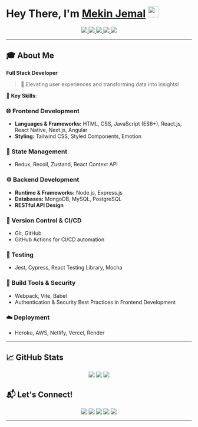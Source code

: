 # Hey There, I'm [Mekin Jemal](https://www.linkedin.com/in/mekin-jemal-7933b42a3/) <img src="https://github.com/TheDudeThatCode/TheDudeThatCode/blob/master/Assets/Hi.gif" width="30px" style="margin-bottom: -5px; animation: wave 2s infinite;">

<p align="center">
  <a href="https://www.linkedin.com/in/mekin-jemal-7933b42a3/">
    <img src="https://img.shields.io/badge/LinkedIn-0077B5?style=for-the-badge&logo=linkedin&logoColor=white" /> 
  </a> 
  <a href="mailto:mekinjemal999@gmail.com">
    <img src="https://img.shields.io/badge/Gmail-D14836?style=for-the-badge&logo=gmail&logoColor=white" />
  </a>
  <a href="https://twitter.com/mekinjemal_seth">
    <img src="https://img.shields.io/badge/Twitter-1DA1F2?style=for-the-badge&logo=twitter&logoColor=white" />
  </a>
  <a href="https://www.instagram.com/mekin.jemal/">
    <img src="https://img.shields.io/badge/Instagram-E4405F?style=for-the-badge&logo=instagram&logoColor=white" />
  </a>
  <a href="https://www.buymeacoffee.com/mekinjemald">
    <img src="https://img.shields.io/badge/Buy_Me_A_Coffee-FFDD00?style=for-the-badge&logo=buy-me-a-coffee&logoColor=black" />
  </a>
</p>

---

## 🎓 About Me

**Full Stack Developer**

> 💬 Elevating user experiences and transforming data into insights!

🔑 **Key Skills**:

### 🌐 Frontend Development
- **Languages & Frameworks:** HTML, CSS, JavaScript (ES6+), React.js, React Native, Next.js, Angular
- **Styling:** Tailwind CSS, Styled Components, Emotion

### 🔄 State Management
- Redux, Recoil, Zustand, React Context API

### ⚙️ Backend Development
- **Runtime & Frameworks:** Node.js, Express.js
- **Databases:** MongoDB, MySQL, PostgreSQL
- **RESTful API Design**

### 🔗 Version Control & CI/CD
- Git, GitHub
- GitHub Actions for CI/CD automation

### 🧪 Testing
- Jest, Cypress, React Testing Library, Mocha

### 🔧 Build Tools & Security
- Webpack, Vite, Babel
- Authentication & Security Best Practices in Frontend Development

### ☁️ Deployment
- Heroku, AWS, Netlify, Vercel, Render

---

## 📈 GitHub Stats
<p align="center">
  <img src="https://github-readme-stats.vercel.app/api?username=Mekin-jema&show_icons=true&theme=dracula" />
  <img src="https://github-readme-streak-stats.herokuapp.com/?user=Mekin-jema&theme=dracula" />
  <img src="https://github-readme-stats.vercel.app/api/top-langs/?username=Mekin-jema&layout=compact&theme=dracula" />
</p>

## 📬 Let's Connect!
<p align="center">
  <a href="https://www.linkedin.com/in/mekin-jemal-7933b42a3/"><img src="https://img.shields.io/badge/LinkedIn-0077B5?style=for-the-badge&logo=linkedin&logoColor=white" /></a>
  <a href="mailto:mekinjemal999@gmail.com"><img src="https://img.shields.io/badge/Gmail-D14836?style=for-the-badge&logo=gmail&logoColor=white" /></a>
  <a href="https://twitter.com/mekinjemal_seth"><img src="https://img.shields.io/badge/Twitter-1DA1F2?style=for-the-badge&logo=twitter&logoColor=white" /></a>
  <a href="https://www.instagram.com/mekin.jemal/"><img src="https://img.shields.io/badge/Instagram-E4405F?style=for-the-badge&logo=instagram&logoColor=white" /></a>
  <a href="https://www.buymeacoffee.com/mekinjemald"><img src="https://img.shields.io/badge/Buy_Me_A_Coffee-FFDD00?style=for-the-badge&logo=buy-me-a-coffee&logoColor=black" /></a>
</p>

---
